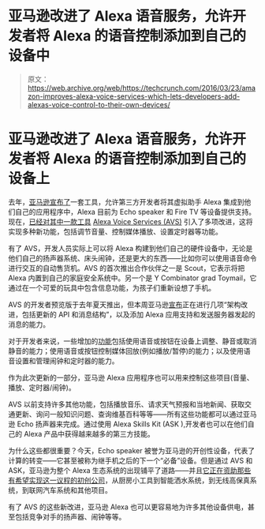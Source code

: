 # 亚马逊改进了 Alexa 语音服务，允许开发者将 Alexa 的语音控制添加到自己的设备中 

> 原文：<https://web.archive.org/web/https://techcrunch.com/2016/03/23/amazon-improves-alexa-voice-services-which-lets-developers-add-alexas-voice-control-to-their-own-devices/>

# 亚马逊改进了 Alexa 语音服务，允许开发者将 Alexa 的语音控制添加到自己的设备上

去年，[亚马逊宣布了](https://web.archive.org/web/20221210070330/https://beta.techcrunch.com/2015/06/25/amazon-unbundles-alexa-virtual-assistant-from-echo-with-new-dev-tools/)一套工具，允许第三方开发者将其虚拟助手 Alexa 集成到他们自己的应用程序中，Alexa 目前为 Echo speaker 和 Fire TV 等设备提供支持。现在，[已经对其中一款工具](https://web.archive.org/web/20221210070330/https://developer.amazon.com/appsandservices/community/post/TxJZ6OZZ5P2TOV/Amazon-Announces-Significant-Improvements-to-Alexa-Voice-Service-Provides-More-F) [Alexa Voice Services (AVS)](https://web.archive.org/web/20221210070330/https://developer.amazon.com/public/solutions/alexa/alexa-voice-service) 引入了多项改进，这将实现多种新功能，包括调节音量、控制媒体播放、设置定时器等功能。

有了 AVS，开发人员实际上可以将 Alexa 构建到他们自己的硬件设备中，无论是他们自己的扬声器系统、床头闹钟，还是更大的东西——比如你可以使用语音命令进行交互的自动售货机。AVS 的首次推出合作伙伴之一是 Scout，它表示将把 Alexa 内置到自己的家庭安全系统中。另一个是 Y Combinator grad Toymail，它通过在一个可爱的玩具中包含信息功能，为孩子们重新设想了手机。

AVS 的开发者预览版于去年夏天推出，但本周亚马逊[宣布](https://web.archive.org/web/20221210070330/https://developer.amazon.com/appsandservices/community/post/TxJZ6OZZ5P2TOV/Amazon-Announces-Significant-Improvements-to-Alexa-Voice-Service-Provides-More-F)正在进行几项“架构改进，包括更新的 API 和消息结构”，以及添加 Alexa 应用支持和发送服务器发起的消息的能力。

对于开发者来说，一些增加的[功能](https://web.archive.org/web/20221210070330/https://developer.amazon.com/public/solutions/alexa/alexa-voice-service/docs/migration-guide)包括使用语音或按钮在设备上调整、静音或取消静音的能力；使用语音或按钮控制媒体回放(例如播放/暂停)的能力；以及使用语音设置和管理闹钟和定时器的能力。

作为此次更新的一部分，亚马逊 Alexa 应用程序也可以用来控制这些项目(音量、播放、定时器/闹钟)。

AVS 以前支持许多其他功能，包括播放音乐、请求天气预报和当地新闻、获取交通更新、询问一般知识问题、查询维基百科等等——所有这些功能都可以通过亚马逊 Echo 扬声器来完成。通过使用 Alexa Skills Kit (ASK ),开发者也可以在他们自己的 Alexa 产品中获得越来越多的第三方技能。

为什么这些都很重要？今天，Echo speaker 被誉为亚马逊的开创性设备，代表了计算的转变——它甚至被称为继手机之后的下一个“必备”设备。但是通过 AVS 和 ASK，亚马逊为整个 Alexa 生态系统的出现铺平了道路——并且[它正在资助那些有希望实现这一议程的初创公司](https://web.archive.org/web/20221210070330/https://developer.amazon.com/appsandservices/solutions/alexa/alexa-fund)，从厨房小工具到智能洒水系统，到无线高保真系统，到联网汽车系统和其他项目。

有了 AVS 的这些新改进，亚马逊 Alexa 也可以更容易地为许多其他设备供电，甚至包括竞争对手的扬声器、闹钟等等。